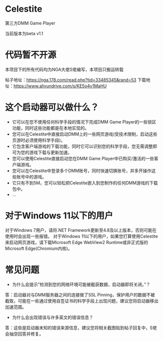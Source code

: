 # Celestite
第三方DMM Game Player

当前版本为beta v1.1

# 代码暂不开源
本项目下的所有代码均为NGA大佬S佬编写，本项目只搬运转载

帖子地址：https://nga.178.com/read.php?tid=33485345&rand=53
下载地址：https://www.aliyundrive.com/s/KE5o4v1MaHU

# 这个启动器可以做什么？
- 它可以在您不使用任何科学手段的情况下完成DMM Game Player的一些锁区功能，同时这些功能都是在本地实现的。
- 您可以在Celestite中直接启动DMM上的一些网页游戏(受技术限制，启动这些页游时必须使用科学手段)。
- 它包含客户端游戏的下载功能，同时它可以识别您的科学手段，您无需调整即可为您的游戏下载与更新加速。
- 您可以使用Celestite直接启动您在DMM Game Player中已购买/激活的一些客户端游戏。
- 您可以在Celestite中登录多个DMM账号，同时快速切换账号，并多开操作这些账号中的游戏。
- 它只有不到5M，您可以轻松把Celestite嵌入到您制作的任何DMM游戏的下载包中。
- ...

# 对于Windows 11以下的用户
对于Windows 7用户，请将.NET Framework更新至4.8及以上版本，否则可能在使用时会出现一些报错。
对于Windows 11以下的用户，如果您打算使用Celestite来启动网页游戏，请下载Microsoft Edge WebView2 Runtime或非正式版的Microsoft Edge(Chromium内核)。

# 常见问题
- 为什么会提示”检测到您的网络环境可能被截获数据，启动器即将关闭。”？

答：启动器对与DMM服务器之间的连接做了SSL Pinning，保护用户的数据不被截取，可能在一些通过使用自签证书的科学手段上出现问题，建议您将启动器移出加速范围。

- 为什么会出现错误与许多英文的错误信息？

答：这些是启动器未知的错误来源信息，建议您将相关截图贴到帖子回复中，S佬会抽空回答并修复。
